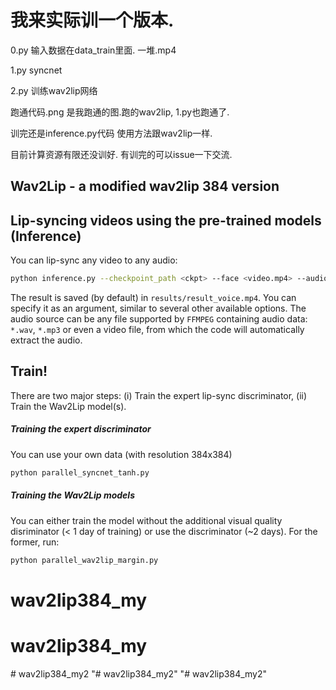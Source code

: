 
# 我来实际训一个版本.

0.py    输入数据在data_train里面. 一堆.mp4

1.py    syncnet

2.py    训练wav2lip网络

跑通代码.png  是我跑通的图.跑的wav2lip, 1.py也跑通了.

训完还是inference.py代码 使用方法跟wav2lip一样. 

目前计算资源有限还没训好. 有训完的可以issue一下交流.












## **Wav2Lip** - a modified wav2lip 384 version


Lip-syncing videos using the pre-trained models (Inference)
-------
You can lip-sync any video to any audio:
```bash
python inference.py --checkpoint_path <ckpt> --face <video.mp4> --audio <an-audio-source> 
```
The result is saved (by default) in `results/result_voice.mp4`. You can specify it as an argument,  similar to several other available options. The audio source can be any file supported by `FFMPEG` containing audio data: `*.wav`, `*.mp3` or even a video file, from which the code will automatically extract the audio.

Train!
----------
There are two major steps: (i) Train the expert lip-sync discriminator, (ii) Train the Wav2Lip model(s).

##### Training the expert discriminator
You can use your own data (with resolution 384x384)

```bash
python parallel_syncnet_tanh.py
```
##### Training the Wav2Lip models
You can either train the model without the additional visual quality disriminator (< 1 day of training) or use the discriminator (~2 days). For the former, run: 
```bash
python parallel_wav2lip_margin.py
```

# wav2lip384_my
# wav2lip384_my
#   w a v 2 l i p 3 8 4 _ m y 2 
 
 "# wav2lip384_my2" 
"# wav2lip384_my2" 

